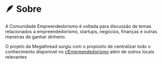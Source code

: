 # 🪶 Sobre

A Comunidade Empreendedorismo é voltada para discussão de temas relacionados a empreendedorismo, startups, negócios, finanças e outras maneiras de ganhar dinheiro.

O projeto da Megathread surgiu com o propósito de centralizar todo o conhecimento disponível no [r/Empreendedorismo](https://www.reddit.com/r/empreendedorismo/) além de outros locais relevantes

<!-- Lembrando que não estamos pedindo doações ou algo do tipo, estamos apenas disponibilizando nossa carteira de Litecoin (LTC) e Monero (XMR) para caso alguém queira doar para manter o projeto vivo por anos e anos.

LTC: `ltc1q2pf4amctasy2jzw798humn4q6vf23t55f7dtrq`

XMR: `46eKH8jYLrwJLNuceY2FFAZaC9kAAcgt5gtN4ZvreUx7SrbvCcji7W5DTZPoVH8cfk6nJTUoCxWEQNRhjwGBBdRhUdp7LGb`

Qualquer doação é bem-vinda. 💖 -->